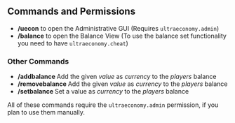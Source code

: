 ## Commands and Permissions


* **/uecon** to open the Administrative GUI
(Requires ``ultraeconomy.admin``)
* **/balance** to open the Balance View
(To use the balance set functionality you need to have ``ultraeconomy.cheat``)  

### Other Commands
* **/addbalance <Player> <Currency> <Value>**
  Add the given *value* as *currency* to the *players* balance
* **/removebalance <Player> <Currency> <Value>**
  Add the given *value* as *currency* to the *players* balance
* **/setbalance <Player> <Currency> <Value>**
  Set a value as *currency* to the *players* balance  

All of these commands require the ``ultraeconomy.admin`` permission, if you plan to use them manually.
